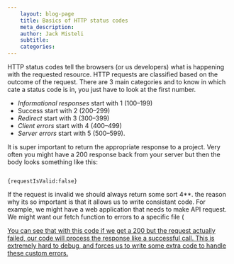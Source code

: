 ```yaml
---
	layout: blog-page
	title: Basics of HTTP status codes
	meta_description: 
	author: Jack Misteli
	subtitle: 
	categories:
---
```

 
<p>HTTP status codes tell the browsers (or us developers) what is happening with the requested resource. HTTP requests are classified based on the outcome of the request. There are 3 main categories and to know in which cate a status code is in, you just have to look at the first number.</p>
<ul>
	<li><em>Informational responses</em> start with 1  (100–199)</li>
<li><bold>Success</em> start with 2 (200–299)</li>
<li><em>Redirect</em> start with 3 (300–399)</li>
<li><em>Client errors</em> start with 4 (400–499)</li>
<li> <em>Server errors</em> start with 5 (500–599).</li>
</ul>

<p>It is super important to return the appropriate response to a project. Very often you might have a 200 response back from your server but then the body looks something like this:</p>

<pre><code>
{requestIsValid:false}
</code></pre>

<p>If the request is invalid we should always return some sort 4**. the reason why its so important is that it allows us to write consistant code. For example, we might have a web application that needs to make API request. We might want our fetch function to errors to a specific file (<a href='/javascript/promises-in-real-world-javascript.html)>Check out our article about custom fetched</a>) </p>

<pre><code>
const myFetch = (url, options) => {
	return new Promise((resolve, reject) => {
	fetch(url, options).then(
		data => {
			const isSuccess = res.status.toString()[0] === '2'
			if(!isSuccess){
				const logMessage = `Request  to ${url} with Options ${options} failed with status code ${res.status}
			} else {
				// Do something with successful request
			}
		})
	})
}

</code></pre>

<p>You can see that with this code if we get a 200 but the request actually failed, our code will process the response like a successful call. This is extremely hard to debug, and forces us to write some extra code to handle these custom errors.</p>

